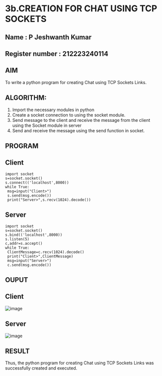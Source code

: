 # 3b.CREATION FOR CHAT USING TCP SOCKETS
## Name : P Jeshwanth Kumar
## Register number : 212223240114
## AIM
To write a python program for creating Chat using TCP Sockets Links.
## ALGORITHM:
1. Import the necessary modules in python
2. Create a socket connection to using the socket module.
3. Send message to the client and receive the message from the client using the Socket module in
 server
4. Send and receive the message using the send function in socket.
## PROGRAM
## Client
```
import socket
s=socket.socket()
s.connect(('localhost',8000))
while True:
 msg=input("Client>")
 s.send(msg.encode())
 print("Server>",s.recv(1024).decode())
```
## Server
```
import socket
s=socket.socket()
s.bind(('localhost',8000))
s.listen(5)
c,addr=s.accept()
while True:
 ClientMessage=c.recv(1024).decode()
 print("Client>",ClientMessage)
 msg=input("Server>")
 c.send(msg.encode())
```

## OUPUT
## Client
![image](https://github.com/user-attachments/assets/3a2b7acd-df67-444d-806d-4495a809be8e)

## Server
![image](https://github.com/user-attachments/assets/8eccbc06-7914-4ffc-881d-519b765122ff)

## RESULT
Thus, the python program for creating Chat using TCP Sockets Links was successfully 
created and executed.
